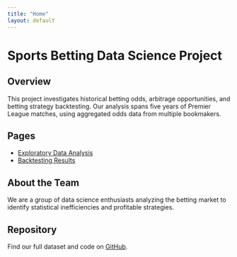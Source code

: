 ```yaml
---
title: "Home"
layout: default
---
```


<link rel="stylesheet" type="text/css" href="assets/css/style.css">

# Sports Betting Data Science Project

## Overview
This project investigates historical betting odds, arbitrage opportunities, and betting strategy backtesting. Our analysis spans five years of Premier League matches, using aggregated odds data from multiple bookmakers.

## Pages
- [Exploratory Data Analysis](eda.md)
- [Backtesting Results](backtesting.md)

## About the Team
We are a group of data science enthusiasts analyzing the betting market to identify statistical inefficiencies and profitable strategies.

## Repository
Find our full dataset and code on [GitHub](https://github.com/your-repo).
